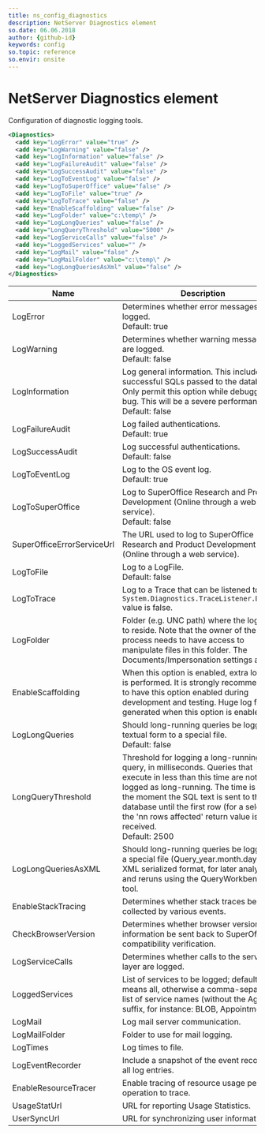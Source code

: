 ```yaml
---
title: ns_config_diagnostics
description: NetServer Diagnostics element
so.date: 06.06.2018
author: {github-id}
keywords: config
so.topic: reference
so.envir: onsite
---
```


# NetServer Diagnostics element

Configuration of diagnostic logging tools.

```XML
<Diagnostics>
  <add key="LogError" value="true" />
  <add key="LogWarning" value="false" />
  <add key="LogInformation" value="false" />
  <add key="LogFailureAudit" value="false" />
  <add key="LogSuccessAudit" value="false" />
  <add key="LogToEventLog" value="false" />
  <add key="LogToSuperOffice" value="false" />
  <add key="LogToFile" value="true" />
  <add key="LogToTrace" value="false" />
  <add key="EnableScaffolding" value="false" />
  <add key="LogFolder" value="c:\temp\" />
  <add key="LogLongQueries" value="false" />
  <add key="LongQueryThreshold" value="5000" />
  <add key="LogServiceCalls" value="false" />
  <add key="LoggedServices" value="" />
  <add key="LogMail" value="false" />
  <add key="LogMailFolder" value="c:\temp\" />
  <add key="LogLongQueriesAsXml" value="false" />
</Diagnostics>
```

| Name | Description |
|---|---|
| LogError | Determines whether error messages are logged.<br>Default: true |
| LogWarning | Determines whether warning messages are logged.<br>Default: false |
| LogInformation | Log general information. This includes successful SQLs passed to the database. Only permit this option while debugging a bug. This will be a severe performance hit!<br>Default: false |
| LogFailureAudit | Log failed authentications.<br>Default: true |
| LogSuccessAudit | Log successful authentications.<br>Default: false |
| LogToEventLog | Log to the OS event log.<br>Default: true |
| LogToSuperOffice | Log to SuperOffice Research and Product Development (Online through a web service).<br>Default: false |
| SuperOfficeErrorServiceUrl | The URL used to log to SuperOffice Research and Product Development (Online through a web service). |
| LogToFile | Log to a LogFile.<br>Default: false |
| LogToTrace | Log to a Trace that can be listened to by a `System.Diagnostics.TraceListener.Default` value is false. |
| LogFolder | Folder (e.g. UNC path) where the log file is to reside. Note that the owner of the process needs to have access to manipulate files in this folder. The Documents/Impersonation settings apply! |
| EnableScaffolding | When this option is enabled, extra logging is performed. It is strongly recommended to have this option enabled during development and testing. Huge log files are generated when this option is enabled! |
| LogLongQueries | Should long-running queries be logged in textual form to a special file.<br>Default: false |
| LongQueryThreshold | Threshold for logging a long-running query, in milliseconds. Queries that execute in less than this time are not logged as long-running. The time is from the moment the SQL text is sent to the database until the first row (for a select) or the 'nn rows affected' return value is received.<br>Default:  2500 |
| LogLongQueriesAsXML | Should long-running queries be logged to a special file (Query_year.month.day.log) in XML serialized format, for later analysis and reruns using the QueryWorkbench tool. |
| EnableStackTracing | Determines whether stack traces be collected by various events. |
| CheckBrowserVersion | Determines whether browser version information be sent back to SuperOffice for compatibility verification. |
| LogServiceCalls | Determines whether calls to the service layer are logged. |
| LoggedServices | List of services to be logged; default blank means all, otherwise a comma-separated list of service names (without the Agent suffix, for instance: BLOB, Appointment). |
| LogMail | Log mail server communication. |
| LogMailFolder | Folder to use for mail logging. |
| LogTimes | Log times to file. |
| LogEventRecorder | Include a snapshot of the event recorder in all log entries. |
| EnableResourceTracer | Enable tracing of resource usage per operation to trace. |
| UsageStatUrl | URL for reporting Usage Statistics. |
| UserSyncUrl | URL for synchronizing user information. |
